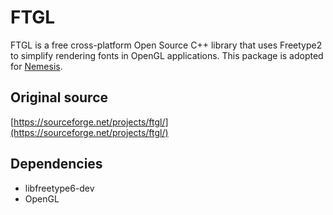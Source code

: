 # FTGL
FTGL is a free cross-platform Open Source C++ library that uses Freetype2 to simplify rendering fonts in OpenGL applications. This package is adopted for [Nemesis](https://github.com/kulhanek/nemesis).

## Original source
[https://sourceforge.net/projects/ftgl/](https://sourceforge.net/projects/ftgl/)

## Dependencies
* libfreetype6-dev
* OpenGL
